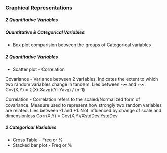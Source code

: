 ### Graphical Representations

##### 2 Quantitative Variables

##### Quantitative & Categorical Variables
* Box plot comparision between the groups of Categorical variables

##### 2 Quantitative Variables
* Scatter plot - Correlation

Covariance - Variance between 2 variables. Indicates the extent to which two random variables change in tandem. Lies between -∞ and +∞.
Cov(X,Y) = Σ(Xi-Xavg)(Yi-Yavg) / (n-1)

Correlation - Correlation refers to the scaled/Normalized form of covariance. Measure used to represent how strongly two random variables are related. Lies between -1 and +1. Not influenced by change of scale and dimensionless
Corr(X,Y) = Cov(X,Y)/XstdDev.YstdDev

##### 2 Categorical Variables
* Cross Table - Freq or %
* Stacked bar plot - Freq or %

